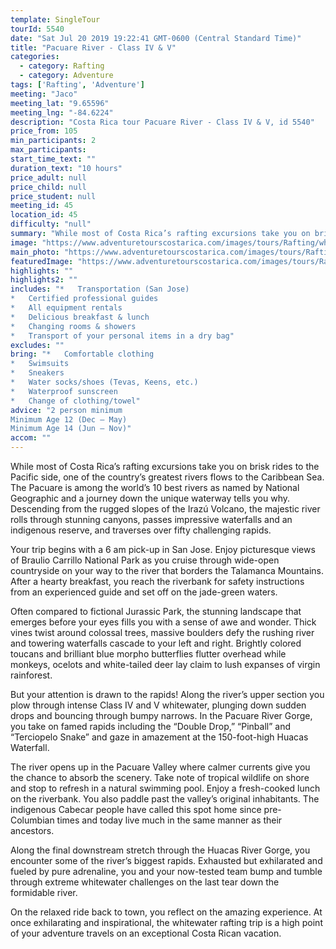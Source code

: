 ```yaml
---
template: SingleTour
tourId: 5540
date: "Sat Jul 20 2019 19:22:41 GMT-0600 (Central Standard Time)"
title: "Pacuare River - Class IV & V"
categories: 
  - category: Rafting
  - category: Adventure
tags: ['Rafting', 'Adventure']
meeting: "Jaco"
meeting_lat: "9.65596"
meeting_lng: "-84.6224"
description: "Costa Rica tour Pacuare River - Class IV & V, id 5540"
price_from: 105
min_participants: 2
max_participants: 
start_time_text: ""
duration_text: "10 hours"
price_adult: null
price_child: null
price_student: null
meeting_id: 45
location_id: 45
difficulty: "null"
summary: "While most of Costa Rica’s rafting excursions take you on brisk rides to the Pacific side, one of the country’s greatest rivers flows to the Caribbean Sea. The Pacuare is among the world’s 10 best rivers as named by National Geographic and a journey down the unique waterway tell...."
image: "https://www.adventuretourscostarica.com/images/tours/Rafting/whitewater-rafting-costa-rica.jpg"
main_photo: "https://www.adventuretourscostarica.com/images/tours/Rafting/whitewater-rafting-costa-rica.jpg"
featuredImage: "https://www.adventuretourscostarica.com/images/tours/Rafting/whitewater-rafting-costa-rica.jpg"
highlights: ""
highlights2: ""
includes: "*   Transportation (San Jose)
*   Certified professional guides
*   All equipment rentals
*   Delicious breakfast & lunch
*   Changing rooms & showers
*   Transport of your personal items in a dry bag"
excludes: ""
bring: "*   Comfortable clothing
*   Swimsuits
*   Sneakers
*   Water socks/shoes (Tevas, Keens, etc.)
*   Waterproof sunscreen
*   Change of clothing/towel"
advice: "2 person minimum  
Minimum Age 12 (Dec – May)  
Minimum Age 14 (Jun – Nov)"
accom: ""
---
```

While most of Costa Rica’s rafting excursions take you on brisk rides to the Pacific side, one of the country’s greatest rivers flows to the Caribbean Sea. The Pacuare is among the world’s 10 best rivers as named by National Geographic and a journey down the unique waterway tells you why. Descending from the rugged slopes of the Irazú Volcano, the majestic river rolls through stunning canyons, passes impressive waterfalls and an indigenous reserve, and traverses over fifty challenging rapids.

Your trip begins with a 6 am pick-up in San Jose. Enjoy picturesque views of Braulio Carrillo National Park as you cruise through wide-open countryside on your way to the river that borders the Talamanca Mountains. After a hearty breakfast, you reach the riverbank for safety instructions from an experienced guide and set off on the jade-green waters.

Often compared to fictional Jurassic Park, the stunning landscape that emerges before your eyes fills you with a sense of awe and wonder. Thick vines twist around colossal trees, massive boulders defy the rushing river and towering waterfalls cascade to your left and right. Brightly colored toucans and brilliant blue morpho butterflies flutter overhead while monkeys, ocelots and white-tailed deer lay claim to lush expanses of virgin rainforest.

But your attention is drawn to the rapids! Along the river’s upper section you plow through intense Class IV and V whitewater, plunging down sudden drops and bouncing through bumpy narrows. In the Pacuare River Gorge, you take on famed rapids including the “Double Drop,” “Pinball” and “Terciopelo Snake” and gaze in amazement at the 150-foot-high Huacas Waterfall.

The river opens up in the Pacuare Valley where calmer currents give you the chance to absorb the scenery. Take note of tropical wildlife on shore and stop to refresh in a natural swimming pool. Enjoy a fresh-cooked lunch on the riverbank. You also paddle past the valley’s original inhabitants. The indigenous Cabecar people have called this spot home since pre-Columbian times and today live much in the same manner as their ancestors.

Along the final downstream stretch through the Huacas River Gorge, you encounter some of the river’s biggest rapids. Exhausted but exhilarated and fueled by pure adrenaline, you and your now-tested team bump and tumble through extreme whitewater challenges on the last tear down the formidable river.

On the relaxed ride back to town, you reflect on the amazing experience. At once exhilarating and inspirational, the whitewater rafting trip is a high point of your adventure travels on an exceptional Costa Rican vacation.